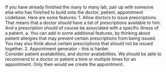 If you have already finished the many to many lab, pair up with someone else who has finished to build onto the doctor, patient, appointment codebase.  Here are some features:
    1. Allow doctors to issue prescriptions.  That means that a doctor should have a list of prescriptions available to him.  And a prescription should of course be associated with a specific illness of a patient.
        a. You can add in some additional features, by thinking about patient allergies that may prevent certain prescriptions from being issued.  You may also think about certain prescriptions that should not be issued together.
    2. Appointment generator - this is harder.  
Consider patient availabilities, and doctor availabilities.  We should be able to recommend to a doctor or patient a time or multiple times for an appointment.  Only then would we create the appointment.
